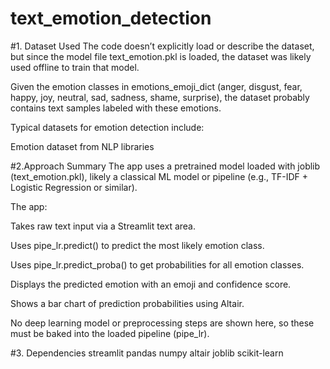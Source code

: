 # text_emotion_detection


#1. Dataset Used
The code doesn’t explicitly load or describe the dataset, but since the model file text_emotion.pkl is loaded, the dataset was likely used offline to train that model.

Given the emotion classes in emotions_emoji_dict (anger, disgust, fear, happy, joy, neutral, sad, sadness, shame, surprise), the dataset probably contains text samples labeled with these emotions.

Typical datasets for emotion detection include:

Emotion dataset from NLP libraries

#2.Approach Summary
The app uses a pretrained model loaded with joblib (text_emotion.pkl), likely a classical ML model or pipeline (e.g., TF-IDF + Logistic Regression or similar).

The app:

Takes raw text input via a Streamlit text area.

Uses pipe_lr.predict() to predict the most likely emotion class.

Uses pipe_lr.predict_proba() to get probabilities for all emotion classes.

Displays the predicted emotion with an emoji and confidence score.

Shows a bar chart of prediction probabilities using Altair.

No deep learning model or preprocessing steps are shown here, so these must be baked into the loaded pipeline (pipe_lr).

#3. Dependencies
streamlit
pandas
numpy
altair
joblib
scikit-learn 
